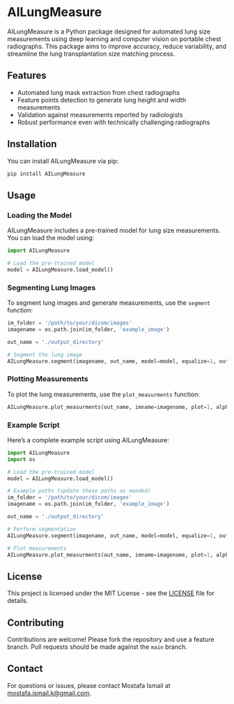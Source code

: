
# AILungMeasure

AILungMeasure is a Python package designed for automated lung size measurements using deep learning and computer vision on portable chest radiographs. This package aims to improve accuracy, reduce variability, and streamline the lung transplantation size matching process.

## Features

- Automated lung mask extraction from chest radiographs
- Feature points detection to generate lung height and width measurements
- Validation against measurements reported by radiologists
- Robust performance even with technically challenging radiographs

## Installation

You can install AILungMeasure via pip:

```bash
pip install AILungMeasure
```

## Usage

### Loading the Model

AILungMeasure includes a pre-trained model for lung size measurements. You can load the model using:

```python
import AILungMeasure

# Load the pre-trained model
model = AILungMeasure.load_model()
```

### Segmenting Lung Images

To segment lung images and generate measurements, use the `segment` function:

```python
im_folder = '/path/to/your/dicom/images'
imagename = os.path.join(im_folder, 'example_image')

out_name = './output_directory'

# Segment the lung image
AILungMeasure.segment(imagename, out_name, model=model, equalize=1, out_dicom=1)
```

### Plotting Measurements

To plot the lung measurements, use the `plot_measurments` function:

```python
AILungMeasure.plot_measurments(out_name, imname=imagename, plot=1, alpha=0.5, cmap='jet', radius=40)
```

### Example Script

Here’s a complete example script using AILungMeasure:

```python
import AILungMeasure
import os

# Load the pre-trained model
model = AILungMeasure.load_model()

# Example paths (update these paths as needed)
im_folder = '/path/to/your/dicom/images'
imagename = os.path.join(im_folder, 'example_image')

out_name = './output_directory'

# Perform segmentation
AILungMeasure.segment(imagename, out_name, model=model, equalize=1, out_dicom=1)

# Plot measurements
AILungMeasure.plot_measurments(out_name, imname=imagename, plot=1, alpha=0.5, cmap='jet', radius=40, mode=1)
```

## License

This project is licensed under the MIT License - see the [LICENSE](LICENSE) file for details.

## Contributing

Contributions are welcome! Please fork the repository and use a feature branch. Pull requests should be made against the `main` branch.

## Contact

For questions or issues, please contact Mostafa Ismail at mostafa.ismail.k@gmail.com.
